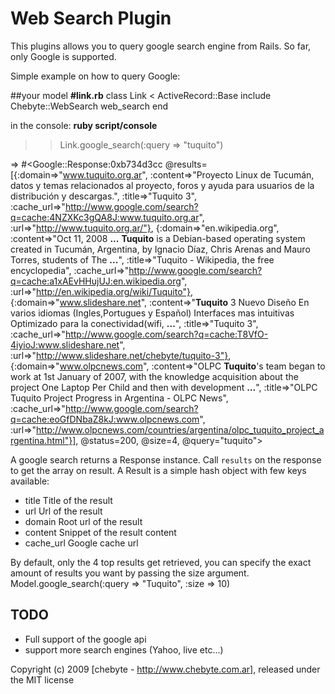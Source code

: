 # Web Search Plugin

This plugins allows you to query google search engine from Rails.
So far, only Google is supported.


Simple example on how to query Google:

##your model
  **#link.rb**
     class Link < ActiveRecord::Base
       include Chebyte::WebSearch
       web_search
     end

in the console: **ruby script/console**

>> Link.google_search(:query => "tuquito")

=> #<Google::Response:0xb734d3cc @results=[{:domain=>"www.tuquito.org.ar", :content=>"Proyecto Linux de Tucumán, datos y temas relacionados al proyecto, foros y ayuda   para usuarios de la distribución y descargas.", :title=>"Tuquito 3", :cache_url=>"http://www.google.com/search?q=cache:4NZXKc3gQA8J:www.tuquito.org.ar", :url=>"http://www.tuquito.org.ar/"}, {:domain=>"en.wikipedia.org", :content=>"Oct 11, 2008 <b>...</b> <b>Tuquito</b> is a Debian-based operating system created in Tucumán, Argentina, by   Ignacio Díaz, Chris Arenas and Mauro Torres, students of The <b>...</b>", :title=>"Tuquito - Wikipedia, the free encyclopedia", :cache_url=>"http://www.google.com/search?q=cache:a1xAEvHHujUJ:en.wikipedia.org", :url=>"http://en.wikipedia.org/wiki/Tuquito"}, {:domain=>"www.slideshare.net", :content=>"<b>Tuquito</b> 3 Nuevo Diseño En varios idiomas (Ingles,Portugues y Español) Interfaces mas intuitivas Optimizado para la conectividad(wifi, <b>...</b>", :title=>"Tuquito 3", :cache_url=>"http://www.google.com/search?q=cache:T8VfO-4iyioJ:www.slideshare.net", :url=>"http://www.slideshare.net/chebyte/tuquito-3"}, {:domain=>"www.olpcnews.com", :content=>"OLPC <b>Tuquito</b>&#39;s team began to work at 1st January of 2007, with the knowledge   acquisition about the project One Laptop Per Child and then with development <b>...</b>", :title=>"OLPC Tuquito Project Progress in Argentina - OLPC News", :cache_url=>"http://www.google.com/search?q=cache:eoGfDNbaZ8kJ:www.olpcnews.com", :url=>"http://www.olpcnews.com/countries/argentina/olpc_tuquito_project_argentina.html"}], @status=200, @size=4, @query="tuquito">



A google search returns a Response instance. Call `results` on the response to get the array on result.
A Result is a simple hash object with few keys available:

* title       Title of the result
* url         Url of the result
* domain      Root url of the result
* content     Snippet of the result content
* cache\_url  Google cache url


By default, only the 4 top results get retrieved, you can specify the exact amount of results you want by passing the size argument.
    Model.google_search(:query => "Tuquito", :size => 10)

## TODO

* Full support of the google api
* support more search engines (Yahoo, live etc...)

Copyright (c) 2009 [chebyte - http://www.chebyte.com.ar], released under the MIT license


